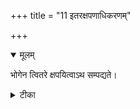 +++
title = "11 इतरक्षपणाधिकरणम्"

+++


<details open><summary>मूलम्</summary>

भोगेन त्वितरे क्षपयित्वाऽथ सम्पद्यते।
</details>



<details><summary>टीका</summary>

आरब्धकार्येत्वितरे भोगेनैव विनश्यतः । अद्य कलान्तरे वापीत्यथ ब्रह्म समश्नुते ॥ [488]
</details>


